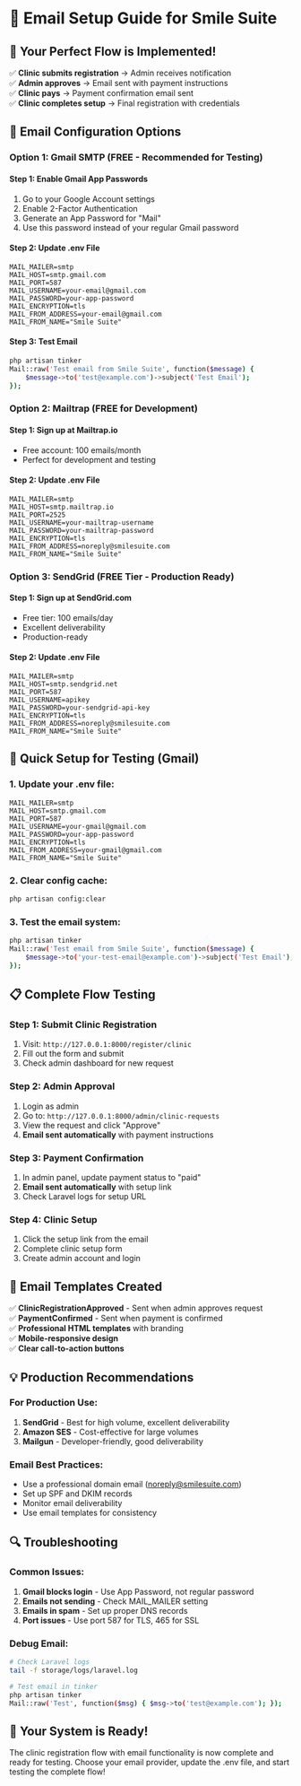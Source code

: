 # 📧 Email Setup Guide for Smile Suite

## 🎯 **Your Perfect Flow is Implemented!**

✅ **Clinic submits registration** → Admin receives notification  
✅ **Admin approves** → Email sent with payment instructions  
✅ **Clinic pays** → Payment confirmation email sent  
✅ **Clinic completes setup** → Final registration with credentials

## 🚀 **Email Configuration Options**

### **Option 1: Gmail SMTP (FREE - Recommended for Testing)**

#### **Step 1: Enable Gmail App Passwords**

1. Go to your Google Account settings
2. Enable 2-Factor Authentication
3. Generate an App Password for "Mail"
4. Use this password instead of your regular Gmail password

#### **Step 2: Update .env File**

```env
MAIL_MAILER=smtp
MAIL_HOST=smtp.gmail.com
MAIL_PORT=587
MAIL_USERNAME=your-email@gmail.com
MAIL_PASSWORD=your-app-password
MAIL_ENCRYPTION=tls
MAIL_FROM_ADDRESS=your-email@gmail.com
MAIL_FROM_NAME="Smile Suite"
```

#### **Step 3: Test Email**

```bash
php artisan tinker
Mail::raw('Test email from Smile Suite', function($message) {
    $message->to('test@example.com')->subject('Test Email');
});
```

### **Option 2: Mailtrap (FREE for Development)**

#### **Step 1: Sign up at Mailtrap.io**

-   Free account: 100 emails/month
-   Perfect for development and testing

#### **Step 2: Update .env File**

```env
MAIL_MAILER=smtp
MAIL_HOST=smtp.mailtrap.io
MAIL_PORT=2525
MAIL_USERNAME=your-mailtrap-username
MAIL_PASSWORD=your-mailtrap-password
MAIL_ENCRYPTION=tls
MAIL_FROM_ADDRESS=noreply@smilesuite.com
MAIL_FROM_NAME="Smile Suite"
```

### **Option 3: SendGrid (FREE Tier - Production Ready)**

#### **Step 1: Sign up at SendGrid.com**

-   Free tier: 100 emails/day
-   Excellent deliverability
-   Production-ready

#### **Step 2: Update .env File**

```env
MAIL_MAILER=smtp
MAIL_HOST=smtp.sendgrid.net
MAIL_PORT=587
MAIL_USERNAME=apikey
MAIL_PASSWORD=your-sendgrid-api-key
MAIL_ENCRYPTION=tls
MAIL_FROM_ADDRESS=noreply@smilesuite.com
MAIL_FROM_NAME="Smile Suite"
```

## 🔧 **Quick Setup for Testing (Gmail)**

### **1. Update your .env file:**

```env
MAIL_MAILER=smtp
MAIL_HOST=smtp.gmail.com
MAIL_PORT=587
MAIL_USERNAME=your-gmail@gmail.com
MAIL_PASSWORD=your-app-password
MAIL_ENCRYPTION=tls
MAIL_FROM_ADDRESS=your-gmail@gmail.com
MAIL_FROM_NAME="Smile Suite"
```

### **2. Clear config cache:**

```bash
php artisan config:clear
```

### **3. Test the email system:**

```bash
php artisan tinker
Mail::raw('Test email from Smile Suite', function($message) {
    $message->to('your-test-email@example.com')->subject('Test Email');
});
```

## 📋 **Complete Flow Testing**

### **Step 1: Submit Clinic Registration**

1. Visit: `http://127.0.0.1:8000/register/clinic`
2. Fill out the form and submit
3. Check admin dashboard for new request

### **Step 2: Admin Approval**

1. Login as admin
2. Go to: `http://127.0.0.1:8000/admin/clinic-requests`
3. View the request and click "Approve"
4. **Email sent automatically** with payment instructions

### **Step 3: Payment Confirmation**

1. In admin panel, update payment status to "paid"
2. **Email sent automatically** with setup link
3. Check Laravel logs for setup URL

### **Step 4: Clinic Setup**

1. Click the setup link from the email
2. Complete clinic setup form
3. Create admin account and login

## 🎨 **Email Templates Created**

✅ **ClinicRegistrationApproved** - Sent when admin approves request  
✅ **PaymentConfirmed** - Sent when payment is confirmed  
✅ **Professional HTML templates** with branding  
✅ **Mobile-responsive design**  
✅ **Clear call-to-action buttons**

## 💡 **Production Recommendations**

### **For Production Use:**

1. **SendGrid** - Best for high volume, excellent deliverability
2. **Amazon SES** - Cost-effective for large volumes
3. **Mailgun** - Developer-friendly, good deliverability

### **Email Best Practices:**

-   Use a professional domain email (noreply@smilesuite.com)
-   Set up SPF and DKIM records
-   Monitor email deliverability
-   Use email templates for consistency

## 🔍 **Troubleshooting**

### **Common Issues:**

1. **Gmail blocks login** - Use App Password, not regular password
2. **Emails not sending** - Check MAIL_MAILER setting
3. **Emails in spam** - Set up proper DNS records
4. **Port issues** - Use port 587 for TLS, 465 for SSL

### **Debug Email:**

```bash
# Check Laravel logs
tail -f storage/logs/laravel.log

# Test email in tinker
php artisan tinker
Mail::raw('Test', function($msg) { $msg->to('test@example.com'); });
```

## 🎉 **Your System is Ready!**

The clinic registration flow with email functionality is now complete and ready for testing. Choose your email provider, update the .env file, and start testing the complete flow!
